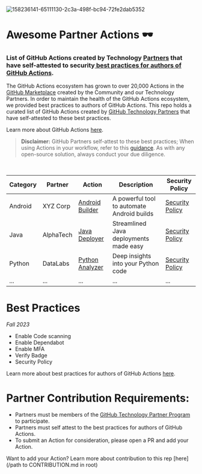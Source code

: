 ![158236141-65111130-2c3a-498f-bc94-72fe2dab5352](https://user-images.githubusercontent.com/54083068/158707540-7e08b789-475d-4a3f-800a-c0197412cf53.png)
# Awesome Partner Actions 🕶️
### List of GitHub Actions created by Technology [Partners](https://partner.github.com/technology-partners) that have self-attested to security[ best practices for authors of GitHub Actions](url). 

The GitHub Actions ecosystem has grown to over 20,000 Actions in the [GitHub Marketplace](https://github.com/marketplace) created by the Community and our Technology Partners. In order to maintain the health of the GitHub Actions ecosystem, we provided best practices to authors of GitHub Actions. This repo holds a curated list of GitHub Actions created by [GitHub Technology Partners](https://partner.github.com/technology-partners) that have self-attested to these best practices. 

Learn more about GitHub Actions [here](https://github.com/features/actions).

>**Disclaimer:** GitHub Partners self-attest to these best practices; When using Actions in your workflow, refer to this [guidance](https://docs.github.com/en/actions/security-guides/security-hardening-for-github-actions). As with any open-source solution, always conduct your due diligence.


<br/>


|Category|Partner|Action|Description|Security Policy|
|-|-|-|-|-|
|Android|XYZ Corp|[Android Builder](https://github.com/xyz-corp/android-builder)|A powerful tool to automate Android builds|[Security Policy](https://github.com/xyz-corp/android-builder/blob/main/SECURITY.md)|
|Java|AlphaTech|[Java Deployer](https://github.com/alphatech/java-deployer)|Streamlined Java deployments made easy|[Security Policy](https://github.com/alphatech/java-deployer/blob/main/SECURITY.md)|
|Python|DataLabs|[Python Analyzer](https://github.com/datalabs/python-analyzer)|Deep insights into your Python code|[Security Policy](https://github.com/datalabs/python-analyzer/blob/main/SECURITY.md)|
|...|...|...|...|...|

# Best Practices
_Fall 2023_

- Enable Code scanning
- Enable Dependabot 
- Enable MFA
- Verify Badge
- Security Policy

Learn more about best practices for authors of GitHub Actions [here](url).

# Partner Contribution Requirements:
- Partners must be members of the [GitHub Technology Partner Program](https://partner.github.com/technology-partners) to participate.
- Partners must self attest to the best practices for authors of GitHub Actions.
- To submit an Action for consideration, please open a PR and add your Action.

Want to add your Action? Learn more about contribution to this rep [here](/path to CONTRIBUTION.md in root)





